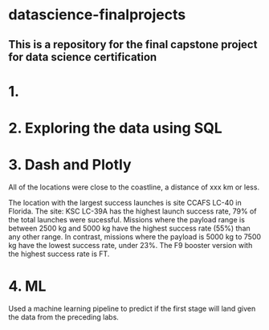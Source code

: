 # datascience-finalprojects

## This is a repository for the final capstone project for data science certification 

# 1. 
# 2. Exploring the data using SQL 
# 3. Dash and Plotly 
All of the locations were close to the coastline, a distance of xxx km or less. 

The location with the largest success launches is site CCAFS LC-40 in Florida. 
The site: KSC LC-39A has the highest launch success rate, 79% of the total launches were sucessful. 
Missions where the payload range is between 2500 kg and 5000 kg have the highest success rate (55%) than any other range. 
In contrast, missions where the payload is 5000 kg to 7500 kg have the lowest success rate, under 23%. 
The F9 booster version with the highest success rate is FT.  
# 4. ML 
Used a machine learning pipeline to predict if the first stage will land given the data from the preceding labs. 


